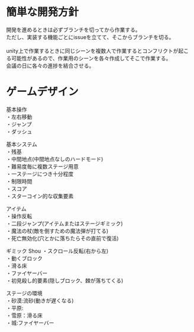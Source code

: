 # 簡単な開発方針
開発を進めるときは必ずブランチを切ってから作業する。<br>
ただし、実装する機能ごとにissueを立てて、そこからブランチを切る。
<br><br>
unity上で作業するときに同じシーンを複数人で作業するとコンフリクトが起こる可能性があるので、作業用のシーンを各々作成してそこで作業する。<br>
会議の日に各々の進捗を結合させる。

# ゲームデザイン
基本操作  
・左右移動  
・ジャンプ  
・ダッシュ
  
基本システム  
・残基  
・中間地点(中間地点なしのハードモード)  
・難易度毎に複数ステージ用意  
・一ステージにつき十分程度  
・制限時間  
・スコア  
・スターコイン的な収集要素  

アイテム  
・操作反転  
・二段ジャンプ(アイテムまたはステージギミック)  
・魔法の杖(敵を倒すための魔法弾が打てる)  
・死亡無効化(穴とかに落ちたらその直前で復活)  

ギミック  Shou
・スクロール反転(右から左)  
・動くブロック  
・滑る床  
・ファイヤーバー  
・初見殺し的要素(隠しブロック、棘が落ちてくる)  

ステージの環境  
・砂漠:流砂(動きが遅くなる)  
・平原:  
・雪原：滑る床  
・城:ファイヤーバー  
